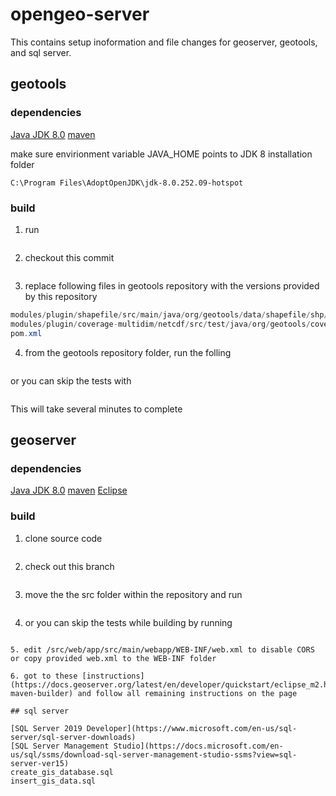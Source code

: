 # opengeo-server

This contains setup inoformation and file changes for geoserver, geotools, and sql server.

## geotools

### dependencies

[Java JDK 8.0](https://adoptopenjdk.net/?variant=openjdk8&jvmVariant=hotspot)
[maven](https://maven.apache.org/)

make sure envirionment variable JAVA_HOME points to JDK 8 installation folder
```echo %JAVA_HOME%
C:\Program Files\AdoptOpenJDK\jdk-8.0.252.09-hotspot
```

### build

1. run
```%git clone https://github.com/geotools/geotools
```

2. checkout this commit
```%git checkout f9d7f94f64
```
3. replace following files in geotools repository with the versions provided by this repository

```modules/library/main/src/main/java/org/geotools/data/store/DiffTransactionState.java
modules/plugin/shapefile/src/main/java/org/geotools/data/shapefile/shp/MultiLineHandler.java
modules/plugin/coverage-multidim/netcdf/src/test/java/org/geotools/coverage/io/netcdf/NetCDFMosaicReaderTest.java
pom.xml
```
4. from the geotools repository folder, run the folling
```mvn clean install
```
or you can skip the tests with
```mvn clean install -DskipTests
```
This will take several minutes to complete


## geoserver

### dependencies

[Java JDK 8.0](https://adoptopenjdk.net/?variant=openjdk8&jvmVariant=hotspot)
[maven](https://maven.apache.org/)
[Eclipse](https://www.eclipse.org/downloads/)

### build

1. clone source code
```% git clone https://github.com/geoserver/geoserver.git
```

2. check out this branch
```% git checkout e29ef5cb03
```

3. move the the src folder within the repository and run
```% mvn clean install
```

4. or you can skip the tests while building by running
```% mvn clean install -DskipTests

5. edit /src/web/app/src/main/webapp/WEB-INF/web.xml to disable CORS
or copy provided web.xml to the WEB-INF folder

6. got to these [instructions](https://docs.geoserver.org/latest/en/developer/quickstart/eclipse_m2.html#eclipse-maven-builder) and follow all remaining instructions on the page

## sql server

[SQL Server 2019 Developer](https://www.microsoft.com/en-us/sql-server/sql-server-downloads)
[SQL Server Management Studio](https://docs.microsoft.com/en-us/sql/ssms/download-sql-server-management-studio-ssms?view=sql-server-ver15)
create_gis_database.sql
insert_gis_data.sql